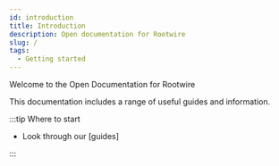 ```yaml
---
id: introduction
title: Introduction
description: Open documentation for Rootwire
slug: /
tags:
  - Getting started
---
```


Welcome to the Open Documentation for Rootwire

This documentation includes a range of useful guides and information.

:::tip Where to start

- Look through our [guides]

:::
